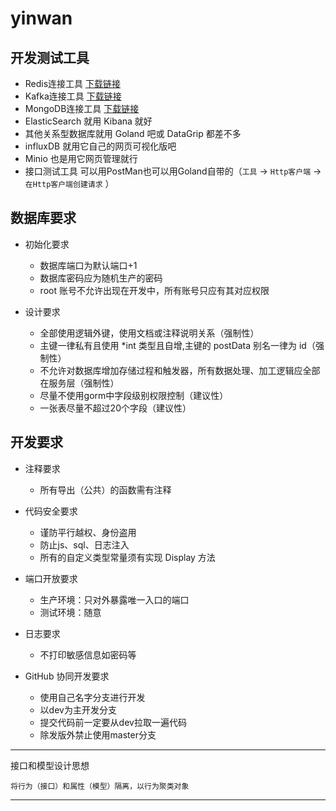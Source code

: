 # yinwan

## 开发测试工具

- Redis连接工具  [下载链接](https://gitee.com/qishibo/AnotherRedisDesktopManager/attach_files/934334/download/Another-Redis-Desktop-Manager.1.5.1.exe)
- Kafka连接工具   [下载链接](https://www.kafkatool.com/download2/offsetexplorer_64bit.exe)
- MongoDB连接工具  [下载链接](https://robomongo.org/)
- ElasticSearch 就用 Kibana 就好
- 其他关系型数据库就用 Goland 吧或 DataGrip 都差不多
- influxDB 就用它自己的网页可视化版吧
- Minio 也是用它网页管理就行
- 接口测试工具 可以用PostMan也可以用Goland自带的（`工具` -> `Http客户端` -> `在Http客户端创建请求` ）




## 数据库要求

- 初始化要求
    - 数据库端口为默认端口+1
    - 数据库密码应为随机生产的密码
    - root 账号不允许出现在开发中，所有账号只应有其对应权限


- 设计要求
    - 全部使用逻辑外键，使用文档或注释说明关系（强制性）
    - 主键一律私有且使用 *int 类型且自增,主键的 postData 别名一律为 id（强制性）
    - 不允许对数据库增加存储过程和触发器，所有数据处理、加工逻辑应全部在服务层（强制性）
    - 尽量不使用gorm中字段级别权限控制（建议性）
    - 一张表尽量不超过20个字段（建议性）

## 开发要求

- 注释要求
  - 所有导出（公共）的函数需有注释
  

- 代码安全要求
    - 谨防平行越权、身份盗用
    - 防止js、sql、日志注入
    - 所有的自定义类型常量须有实现 Display 方法
    

- 端口开放要求
    - 生产环境：只对外暴露唯一入口的端口
    - 测试环境：随意


- 日志要求
    - 不打印敏感信息如密码等


- GitHub 协同开发要求
    - 使用自己名字分支进行开发
    - 以dev为主开发分支
    - 提交代码前一定要从dev拉取一遍代码
    - 除发版外禁止使用master分支


--- 

接口和模型设计思想

    将行为（接口）和属性（模型）隔离，以行为聚类对象

---